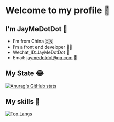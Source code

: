# Welcome to my profile 👏

## I'm JayMeDotDot 👻

- I'm from China 🇨🇳
- I’m a front end developer 👨‍💻
- Wechat_ID:JayMeDotDot 💬
- Email: jaymedotdot@qq.com 📧


## My State 😂

[![Anurag's GitHub stats](https://github-readme-stats.vercel.app/api?username=JayMeDotDot&show_icons=true&title_color=005248&text_color=005248&icon_color=005248&bg_color=30,FF8983,ffa000&hide_border=true&border_radius=0.7em)](https://github.com/anuraghazra/github-readme-stats)


## My skills 🤣
[![Top Langs](https://github-readme-stats.vercel.app/api/top-langs/?username=JayMeDotDot&title_color=005248&text_color=005248&layout=compact&bg_color=30,FF8983,ffa000&hide_border=true&border_radius=0.7em)](https://github.com/anuraghazra/github-readme-stats)
